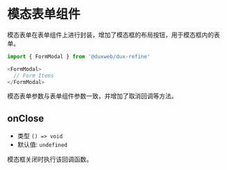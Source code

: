 # 模态表单组件

模态表单在表单组件上进行封装，增加了模态框的布局按钮，用于模态框内的表单。

```js
import { FormModal } from '@duxweb/dux-refine'

<FormModal>
  // Form Items
</FormModal>
```

模态表单参数与表单组件参数一致，并增加了取消回调等方法。

## onClose

- 类型 `() => void`
- 默认值: `undefined`

模态框关闭时执行该回调函数。

